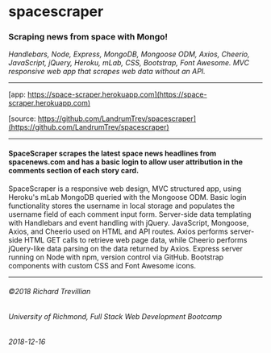 # spacescraper   
### Scraping news from space with Mongo!   

*Handlebars, Node, Express, MongoDB, Mongoose ODM, Axios, Cheerio, JavaScript, jQuery, Heroku, mLab, CSS, Bootstrap, Font Awesome. MVC responsive web app that scrapes web data without an API.*
_________________________________________________

[app: https://space-scraper.herokuapp.com](https://space-scraper.herokuapp.com)

[source: https://github.com/LandrumTrev/spacescraper](https://github.com/LandrumTrev/spacescraper)

_________________________________________________

#### SpaceScraper scrapes the latest space news headlines from spacenews.com and has a basic login to allow user attribution in the comments section of each story card. 

SpaceScraper is a responsive web design, MVC structured app, using Heroku's mLab MongoDB queried with the Mongoose ODM. Basic login functionality stores the username in local storage and populates the username field of each comment input form. Server-side data templating with Handlebars and event handling with jQuery. JavaScript, Mongoose, Axios, and Cheerio used on HTML and API routes. Axios performs server-side HTML GET calls to retrieve web page data, while Cheerio performs jQuery-like data parsing on the data returned by Axios. Express server running on Node with npm, version control via GitHub. Bootstrap components with custom CSS and Font Awesome icons.

_________________________________________________


###### ©2018 Richard Trevillian
###### University of Richmond, Full Stack Web Development Bootcamp
###### 2018-12-16